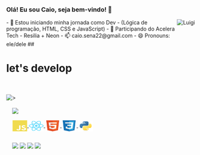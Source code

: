 ### Olá! Eu sou Caio, seja bem-vindo! 👋
<img height="180em" align="right" alt="Luigi" src="https://c.tenor.com/7Rpo-wQrnssAAAAC/stare-glare.gif">
- 🌱 Estou iniciando minha jornada como Dev
- (Lógica de programação, HTML, CSS e JavaScript)
- 🚀 Participando do Acelera Tech - Resilia + Neon
- 📫 caio.sena22@gmail.com
- 😄 Pronouns: ele/dele
##
<h1>let's develop</h1>
<br>
<div style="display: inline_block"><br>>
  <a href="https://app.rocketseat.com.br/me/caio-sena-souto-08423">
  <img height="160em" align="left" src="https://github-readme-stats.vercel.app/api?username=CaioSenaSouto&show_icons=true&theme=dark&include_all_commits=true&count_private=true"/>
  <! -- <img height="160em" align="right" alt="We can code this" src="https://media.giphy.com/media/fwbZnTftCXVocKzfxR/giphy.gif"-->
    <br></br>
  <img height="160em" align="center" src="https://github-readme-stats.vercel.app/api/top-langs/?username=CaioSenaSouto&layout=compact&langs_count=7&theme=dark"/>
</div>
  <div style="display: inline_block"><br>
  <img align="center" alt="Caio-Js" height="30" width="40" src="https://raw.githubusercontent.com/devicons/devicon/master/icons/javascript/javascript-plain.svg">
  <img align="center" alt="Caio-React" height="30" width="40" src="https://raw.githubusercontent.com/devicons/devicon/master/icons/react/react-original.svg">
  <img align="center" alt="Caio-HTML" height="30" width="40" src="https://raw.githubusercontent.com/devicons/devicon/master/icons/html5/html5-original.svg">
  <img align="center" alt="Caio-CSS" height="30" width="40" src="https://raw.githubusercontent.com/devicons/devicon/master/icons/css3/css3-original.svg">
  <img align="center" alt="Caio-Python" height="30" width="40" src="https://raw.githubusercontent.com/devicons/devicon/master/icons/python/python-original.svg">
</div>

##
 
<div> 
  <a href="https://instagram.com/caiosenasouto" target="_blank"><img src="https://img.shields.io/badge/-Instagram-%23E4405F?style=for-the-badge&logo=instagram&logoColor=white" target="_blank"></a>
 <a href="https://discord.gg/8axadb8h" target="_blank"><img src="https://img.shields.io/badge/Discord-7289DA?style=for-the-badge&logo=discord&logoColor=white" target="_blank"></a> 
  <a href = "mailto:caio.sena22@gmail.com"><img src="https://img.shields.io/badge/-Gmail-%23333?style=for-the-badge&logo=gmail&logoColor=white" target="_blank"></a>
  <a href="https://www.linkedin.com/in/caio-sena-souto-19472326/" target="_blank"><img src="https://img.shields.io/badge/-LinkedIn-%230077B5?style=for-the-badge&logo=linkedin&logoColor=white" target="_blank"></a> 
 </div>
